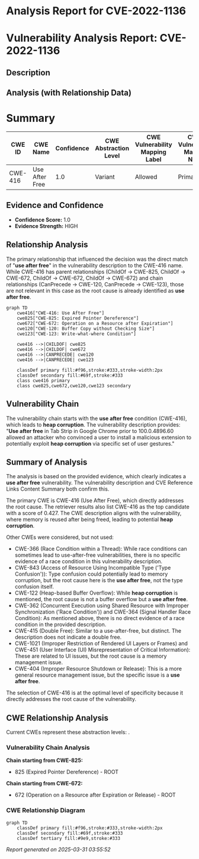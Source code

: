 # Analysis Report for CVE-2022-1136

# Vulnerability Analysis Report: CVE-2022-1136

## Description



## Analysis (with Relationship Data)

# Summary

| CWE ID | CWE Name | Confidence | CWE Abstraction Level | CWE Vulnerability Mapping Label | CWE-Vulnerability Mapping Notes |
|---|---|---|---|---|---|
| CWE-416 | Use After Free | 1.0 | Variant | Allowed | Primary CWE |

## Evidence and Confidence

*   **Confidence Score:** 1.0
*   **Evidence Strength:** HIGH

## Relationship Analysis
The primary relationship that influenced the decision was the direct match of "**use after free**" in the vulnerability description to the CWE-416 name. While CWE-416 has parent relationships (ChildOf -> CWE-825, ChildOf -> CWE-672, ChildOf -> CWE-672, ChildOf -> CWE-672) and chain relationships (CanPrecede -> CWE-120, CanPrecede -> CWE-123), those are not relevant in this case as the root cause is already identified as **use after free**.

```mermaid
graph TD
    cwe416["CWE-416: Use After Free"]
    cwe825["CWE-825: Expired Pointer Dereference"]
    cwe672["CWE-672: Operation on a Resource after Expiration"]
    cwe120["CWE-120: Buffer Copy without Checking Size"]
    cwe123["CWE-123: Write-what-where Condition"]
    
    cwe416 -->|CHILDOF| cwe825
    cwe416 -->|CHILDOF| cwe672
    cwe416 -->|CANPRECEDE| cwe120
    cwe416 -->|CANPRECEDE| cwe123
    
    classDef primary fill:#f96,stroke:#333,stroke-width:2px
    classDef secondary fill:#69f,stroke:#333
    class cwe416 primary
    class cwe825,cwe672,cwe120,cwe123 secondary
```

## Vulnerability Chain
The vulnerability chain starts with the **use after free** condition (CWE-416), which leads to **heap corruption**. The vulnerability description provides: "**Use after free** in Tab Strip in Google Chrome prior to 100.0.4896.60 allowed an attacker who convinced a user to install a malicious extension to potentially exploit **heap corruption** via specific set of user gestures."

## Summary of Analysis
The analysis is based on the provided evidence, which clearly indicates a **use after free** vulnerability. The vulnerability description and CVE Reference Links Content Summary both confirm this.

The primary CWE is CWE-416 (Use After Free), which directly addresses the root cause. The retriever results also list CWE-416 as the top candidate with a score of 0.427. The CWE description aligns with the vulnerability, where memory is reused after being freed, leading to potential **heap corruption**.

Other CWEs were considered, but not used:

*   CWE-366 (Race Condition within a Thread): While race conditions can sometimes lead to use-after-free vulnerabilities, there is no specific evidence of a race condition in this vulnerability description.
*   CWE-843 (Access of Resource Using Incompatible Type ('Type Confusion')): Type confusion could potentially lead to memory corruption, but the root cause here is the **use after free**, not the type confusion itself.
*   CWE-122 (Heap-based Buffer Overflow): While **heap corruption** is mentioned, the root cause is not a buffer overflow but a **use after free**.
*   CWE-362 (Concurrent Execution using Shared Resource with Improper Synchronization ('Race Condition')) and CWE-364 (Signal Handler Race Condition): As mentioned above, there is no direct evidence of a race condition in the provided description.
*   CWE-415 (Double Free): Similar to a use-after-free, but distinct. The description does not indicate a double free.
*   CWE-1021 (Improper Restriction of Rendered UI Layers or Frames) and CWE-451 (User Interface (UI) Misrepresentation of Critical Information): These are related to UI issues, but the root cause is a memory management issue.
*   CWE-404 (Improper Resource Shutdown or Release): This is a more general resource management issue, but the specific issue is a **use after free**.

The selection of CWE-416 is at the optimal level of specificity because it directly addresses the root cause of the vulnerability.


## CWE Relationship Analysis

Current CWEs represent these abstraction levels: .


### Vulnerability Chain Analysis

**Chain starting from CWE-825:**
- 825 (Expired Pointer Dereference) - ROOT


**Chain starting from CWE-672:**
- 672 (Operation on a Resource after Expiration or Release) - ROOT



### CWE Relationship Diagram

```mermaid
graph TD
    classDef primary fill:#f96,stroke:#333,stroke-width:2px
    classDef secondary fill:#69f,stroke:#333
    classDef tertiary fill:#9e9,stroke:#333
```



*Report generated on 2025-03-31 03:55:52*
